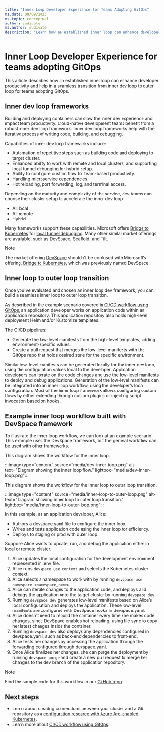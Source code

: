 ```yaml
---
title: "Inner Loop Developer Experience for Teams Adopting GitOps"
ms.date: 08/09/2023
ms.topic: conceptual
author: sudivate
ms.author: sudivate
description: "Learn how an established inner loop can enhance developer productivity and help in a seamless transition for teams adopting GitOps."
---
```

# Inner Loop Developer Experience for teams adopting GitOps

This article describes how an established inner loop can enhance developer productivity and help in a seamless transition from inner dev loop to outer loop for teams adopting GitOps.

## Inner dev loop frameworks

Building and deploying containers can slow the inner dev experience and impact team productivity. Cloud-native development teams benefit from a robust inner dev loop framework. Inner dev loop frameworks help with the iterative process of writing code, building, and debugging.

Capabilities of inner dev loop frameworks include:

- Automation of repetitive steps such as building code and deploying to target cluster.
- Enhanced ability to work with remote and local clusters, and supporting local tunnel debugging for hybrid setup.
- Ability to configure custom flow for team-based productivity.
- Handling microservice dependencies.
- Hot reloading, port forwarding, log, and terminal access.

Depending on the maturity and complexity of the service, dev teams can choose their cluster setup to accelerate the inner dev loop:

- All local
- All remote
- Hybrid

Many frameworks  support these capabilities. Microsoft offers [Bridge to Kubernetes](/visualstudio/bridge/overview-bridge-to-kubernetes) for [local tunnel debugging](/visualstudio/bridge/bridge-to-kubernetes-vs-code#install-and-use-local-tunnel-debugging). Many other similar market offerings are available, such as DevSpace, Scaffold, and Tilt.

> [!NOTE]
> The market offering [DevSpace](https://github.com/loft-sh/devspace) shouldn't be confused with Microsoft’s offering, [Bridge to Kubernetes](/visualstudio/bridge/overview-bridge-to-kubernetes), which was previously named DevSpace.

## Inner loop to outer loop transition

Once you've evaluated and chosen an inner loop dev framework, you can build a seamless inner loop to outer loop transition.

As described in the example scenario covered in [CI/CD workflow using GitOps](conceptual-gitops-flux2-ci-cd.md), an application developer works on application code within an application repository. This application repository also holds high-level deployment Helm and/or Kustomize templates.

The CI/CD pipelines:

- Generate the low-level manifests from the high-level templates, adding environment-specific values.
- Create a pull request that merges the low-level manifests with the GitOps repo that holds desired state for the specific environment.

Similar low-level manifests can be generated locally for the inner dev loop, using the configuration values local to the developer. Application developers can iterate on the code changes and use the low-level manifests to deploy and debug applications. Generation of the low-level manifests can be integrated into an inner loop workflow, using the developer’s local configuration. Most of the inner loop framework allows configuring custom flows by either extending through custom plugins or injecting script invocation based on hooks.

## Example inner loop workflow built with DevSpace framework

To illustrate the inner loop workflow, we can look at an example scenario. This example uses the DevSpace framework, but the general workflow can be used with other frameworks.

This diagram shows the workflow for the inner loop.

:::image type="content" source="media/dev-inner-loop.png" alt-text="Diagram showing the inner loop flow." lightbox="media/dev-inner-loop.png":::

This diagram shows the workflow for the inner loop to outer loop transition.

:::image type="content" source="media/inner-loop-to-outer-loop.png" alt-text="Diagram showing inner loop to outer loop transition." lightbox="media/inner-loop-to-outer-loop.png":::

In this example, as an application developer, Alice:

- Authors a devspace.yaml file to configure the inner loop.
- Writes and tests application code using the inner loop for efficiency.
- Deploys to staging or prod with outer loop.

Suppose Alice wants to update, run, and debug the application either in local or remote cluster.

1. Alice updates the local configuration for the development environment represented in .env file.
1. Alice runs `devspace use context` and selects the Kubernetes cluster context.
1. Alice selects a namespace to work with by running `devspace use namespace <namespace_name>`.
1. Alice can iterate changes to the application code, and deploys and debugs the application onto the target cluster by running `devspace dev`.
1. Running `devspace dev` generates low-level manifests based on Alice’s local configuration and deploys the application. These low-level manifests are configured with DevSpace hooks in devspace.yaml.
1. Alice doesn't need to rebuild the container every time she makes code changes, since DevSpace enables hot reloading, using file sync to copy her latest changes inside the container.
1. Running `devspace dev` also deploys any dependencies configured in devspace.yaml, such as back-end dependencies to front-end.
1. Alice tests her changes by accessing the application through the forwarding configured through devspace.yaml.
1. Once Alice finalizes her changes, she can purge the deployment by running `devspace purge` and create a new pull request to merge her changes to the dev branch of the application repository.

> [!NOTE]
> Find the sample code for this workflow in our [GitHub repo](https://github.com/Azure/arc-cicd-demo-src).

## Next steps

- Learn about creating connections between your cluster and a Git repository as a [configuration resource with Azure Arc-enabled Kubernetes](./conceptual-gitops-flux2.md).
- Learn more about [CI/CD workflow using GitOps](conceptual-gitops-ci-cd.md).
